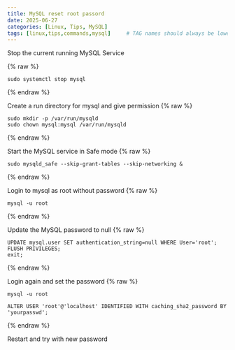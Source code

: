 ```yaml
---
title: MySQL reset root passord
date: 2025-06-27
categories: [Linux, Tips, MySQL]
tags: [linux,tips,commands,mysql]     # TAG names should always be lowercase
---
```


Stop the current running MySQL Service

{% raw %}
```
sudo systemctl stop mysql

```
{% endraw %}

Create a run directory for mysql and give permission
{% raw %}
```
sudo mkdir -p /var/run/mysqld
sudo chown mysql:mysql /var/run/mysqld
```
{% endraw %}

Start the MySQL service in Safe mode
{% raw %}
```
sudo mysqld_safe --skip-grant-tables --skip-networking &

```
{% endraw %}

Login to mysql as root without password
{% raw %}
```
mysql -u root

```
{% endraw %}

Update the MySQL password to null
{% raw %}
```
UPDATE mysql.user SET authentication_string=null WHERE User='root';
FLUSH PRIVILEGES;
exit;
```
{% endraw %}

Login again and set the password
{% raw %}
```
mysql -u root

ALTER USER 'root'@'localhost' IDENTIFIED WITH caching_sha2_password BY 'yourpasswd';

```
{% endraw %}

Restart and try with new password 
